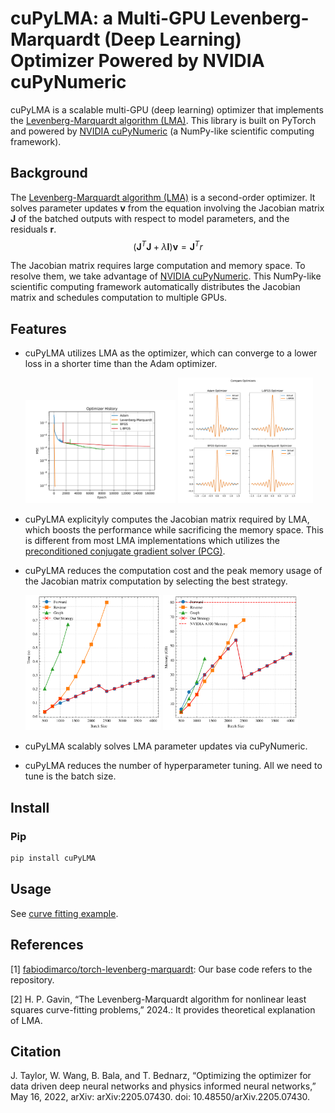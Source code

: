 cuPyLMA: a Multi-GPU Levenberg-Marquardt (Deep Learning) Optimizer Powered by NVIDIA cuPyNumeric
=======================================

cuPyLMA is a scalable multi-GPU (deep learning) optimizer that implements the [Levenberg-Marquardt algorithm (LMA)](https://en.wikipedia.org/wiki/Levenberg%E2%80%93Marquardt_algorithm). This library is built on PyTorch and powered by [NVIDIA cuPyNumeric](https://github.com/nv-legate/cupynumeric) (a NumPy-like scientific computing framework).

## Background
The [Levenberg-Marquardt algorithm (LMA)](https://en.wikipedia.org/wiki/Levenberg%E2%80%93Marquardt_algorithm) is a second-order optimizer. It solves parameter updates $\mathbf{v}$ from the equation involving the Jacobian matrix $\mathbf{J}$ of the batched outputs with respect to model parameters, and the residuals $\mathbf{r}$.
$$
    (\mathbf{J}^T\mathbf{J}+\lambda \mathbf{I})\mathbf{v} = \mathbf{J}^Tr
$$

The Jacobian matrix requires large computation and memory space. To resolve them, we take advantage of [NVIDIA cuPyNumeric](https://github.com/nv-legate/cupynumeric). This NumPy-like scientific computing framework automatically distributes the Jacobian matrix and schedules computation to multiple GPUs.

## Features
* cuPyLMA utilizes LMA as the optimizer, which can converge to a lower loss in a shorter time than the Adam optimizer.
    <p float="left">
    <img src="figures/optimizer_history.png" width="50%"/>
    <img src="figures/comparing_optimizer.png" width="45%"/>
    </p>

* cuPyLMA explicityly computes the Jacobian matrix required by LMA, which boosts the performance while sacrificing the memory space. This is different from most LMA implementations which utilizes the [preconditioned conjugate gradient solver (PCG)](https://en.wikipedia.org/wiki/Conjugate_gradient_method).
* cuPyLMA reduces the computation cost and the peak memory usage of the Jacobian matrix computation by selecting the best strategy. 
    <p float="left">
    <img src="figures/jacobian_scale_batch_time_dnn.svg" width="45%"/>
    <img src="figures/jacobian_scale_batch_mem_dnn.svg" width="45%"/>
    </p>
* cuPyLMA scalably solves LMA parameter updates via cuPyNumeric.
* cuPyLMA reduces the number of hyperparameter tuning. All we need to tune is the batch size.

## Install
### Pip
```bash
pip install cuPyLMA
```

## Usage
See [curve fitting example]().

## References
[1] [fabiodimarco/torch-levenberg-marquardt](https://github.com/fabiodimarco/torch-levenberg-marquardt): Our base code refers to the repository.

[2] H. P. Gavin, “The Levenberg-Marquardt algorithm for nonlinear least squares curve-fitting problems,” 2024.: It provides theoretical explanation of LMA.


## Citation
J. Taylor, W. Wang, B. Bala, and T. Bednarz, “Optimizing the optimizer for data driven deep neural networks and physics informed neural networks,” May 16, 2022, arXiv: arXiv:2205.07430. doi: 10.48550/arXiv.2205.07430.
